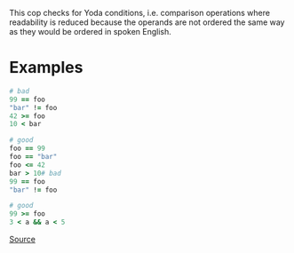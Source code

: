 
This cop checks for Yoda conditions, i.e. comparison operations where
readability is reduced because the operands are not ordered the same
way as they would be ordered in spoken English.

# Examples

```ruby
# bad
99 == foo
"bar" != foo
42 >= foo
10 < bar

# good
foo == 99
foo == "bar"
foo <= 42
bar > 10# bad
99 == foo
"bar" != foo

# good
99 >= foo
3 < a && a < 5
```

[Source](http://www.rubydoc.info/gems/rubocop/RuboCop/Cop/Style/YodaCondition)